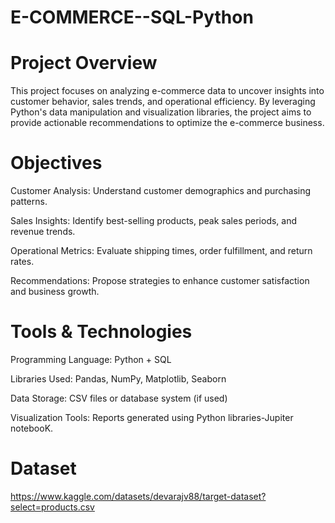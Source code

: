 # E-COMMERCE--SQL-Python

# Project Overview
This project focuses on analyzing e-commerce data to uncover insights into customer behavior, sales trends, and operational efficiency. By leveraging Python's data manipulation and visualization libraries, the project aims to provide actionable recommendations to optimize the e-commerce business.

# Objectives
Customer Analysis: Understand customer demographics and purchasing patterns.

Sales Insights: Identify best-selling products, peak sales periods, and revenue trends.

Operational Metrics: Evaluate shipping times, order fulfillment, and return rates.

Recommendations: Propose strategies to enhance customer satisfaction and business growth.

# Tools & Technologies
Programming Language: Python + SQL 

Libraries Used: Pandas, NumPy, Matplotlib, Seaborn

Data Storage: CSV files or database system (if used)

Visualization Tools: Reports generated using Python libraries-Jupiter notebooK.

# Dataset
https://www.kaggle.com/datasets/devarajv88/target-dataset?select=products.csv
